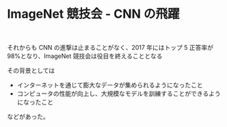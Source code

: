 # ImageNet 競技会 - CNN の飛躍

<br/>

それからも CNN の進撃は止まることがなく、2017 年にはトップ 5 正答率が 98%となり、ImageNet 競技会は役目を終えることとなる

その背景としては

- インターネットを通じて膨大なデータが集められるようになったこと
- コンピュータの性能が向上し、大規模なモデルを訓練することができるようになったこと

などがあった。

<!--

-->

